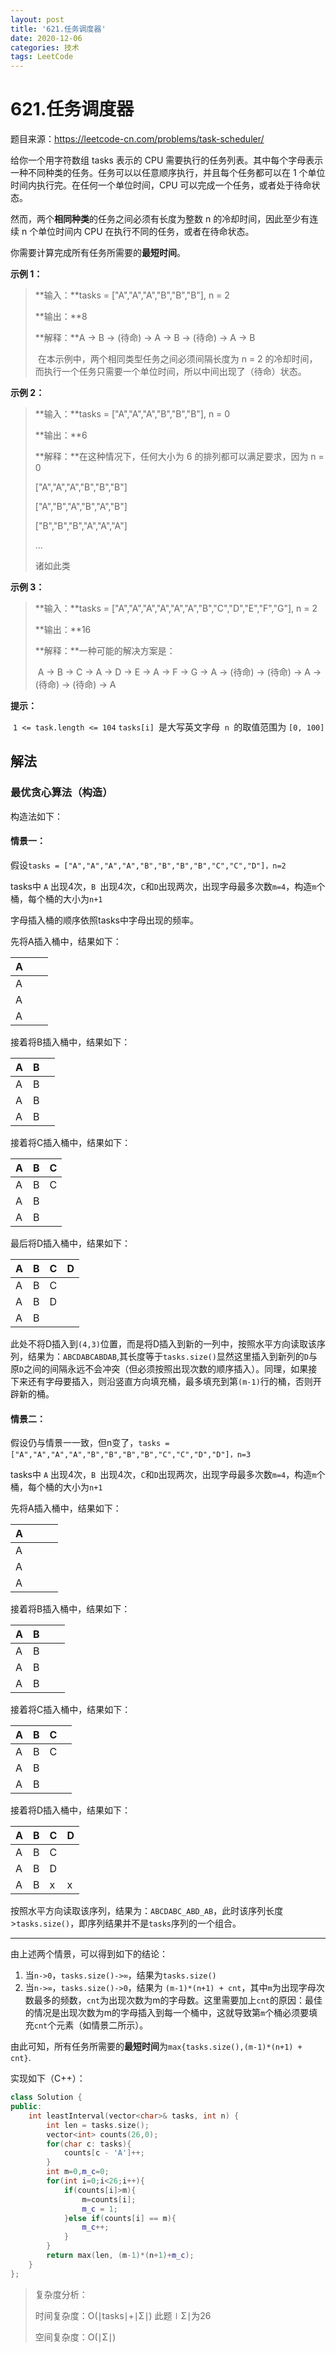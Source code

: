 ```yaml
---
layout: post
title: '621.任务调度器'
date: 2020-12-06
categories: 技术
tags: LeetCode
---
```


# 621.任务调度器

题目来源：https://leetcode-cn.com/problems/task-scheduler/

给你一个用字符数组 tasks 表示的 CPU 需要执行的任务列表。其中每个字母表示一种不同种类的任务。任务可以以任意顺序执行，并且每个任务都可以在 1 个单位时间内执行完。在任何一个单位时间，CPU 可以完成一个任务，或者处于待命状态。

然而，两个**相同种类**的任务之间必须有长度为整数 n 的冷却时间，因此至少有连续 n 个单位时间内 CPU 在执行不同的任务，或者在待命状态。

你需要计算完成所有任务所需要的**最短时间**。

**示例 1：**

> **输入：**tasks = ["A","A","A","B","B","B"], n = 2
>
> **输出：**8
>
> **解释：**A -> B -> (待命) -> A -> B -> (待命) -> A -> B
>
> ​     在本示例中，两个相同类型任务之间必须间隔长度为 n = 2 的冷却时间，而执行一个任务只需要一个单位时间，所以中间出现了（待命）状态。 

**示例 2：**

> **输入：**tasks = ["A","A","A","B","B","B"], n = 0
>
> **输出：**6
>
> **解释：**在这种情况下，任何大小为 6 的排列都可以满足要求，因为 n = 0
>
> ["A","A","A","B","B","B"]
>
> ["A","B","A","B","A","B"]
>
> ["B","B","B","A","A","A"]
>
> ...
>
> 诸如此类

**示例 3：**

> **输入：**tasks = ["A","A","A","A","A","A","B","C","D","E","F","G"], n = 2
>
> **输出：**16
>
> **解释：**一种可能的解决方案是：
>
> ​     A -> B -> C -> A -> D -> E -> A -> F -> G -> A -> (待命) -> (待命) -> A -> (待命) -> (待命) -> A

**提示：**

​		`1 <= task.length <= 104`
​		`tasks[i] `是大写英文字母
​		`n `的取值范围为 `[0, 100]`

## 解法

### 最优贪心算法（构造）

构造法如下：

#### 情景一：

假设`tasks = ["A","A","A","A","B","B","B","B","C","C","D"]，n=2`

tasks中 `A` 出现4次，`B `出现4次，`C`和`D`出现两次，出现字母最多次数`m=4`，构造`m`个桶，每个桶的大小为`n+1`

字母插入桶的顺序依照tasks中字母出现的频率。

先将A插入桶中，结果如下：

| A    |      |      |
| ---- | ---- | ---- |
| A    |      |      |
| A    |      |      |
| A    |      |      |

接着将B插入桶中，结果如下：

| A    | B    |      |
| ---- | ---- | ---- |
| A    | B    |      |
| A    | B    |      |
| A    | B    |      |

接着将C插入桶中，结果如下：

| A    | B    | C    |
| ---- | ---- | ---- |
| A    | B    | C    |
| A    | B    |      |
| A    | B    |      |

最后将D插入桶中，结果如下：

| A    | B    | C    | D    |
| ---- | ---- | ---- | ---- |
| A    | B    | C    |      |
| A    | B    | D    |      |
| A    | B    |      |      |

此处不将D插入到`(4,3)`位置，而是将D插入到新的一列中，按照水平方向读取该序列，结果为：`ABCDABCABDAB`,其长度等于`tasks.size()`显然这里插入到新列的`D`与原`D`之间的间隔永远不会冲突（但必须按照出现次数的顺序插入）。同理，如果接下来还有字母要插入，则沿竖直方向填充桶，最多填充到第`(m-1)`行的桶，否则开辟新的桶。

#### 情景二：

假设仍与情景一一致，但n变了，`tasks = ["A","A","A","A","B","B","B","B","C","C","D","D"]，n=3`

tasks中 `A` 出现4次，`B `出现4次，`C`和`D`出现两次，出现字母最多次数`m=4`，构造`m`个桶，每个桶的大小为`n+1`

先将A插入桶中，结果如下：

| A    |      |      |      |
| ---- | ---- | ---- | ---- |
| A    |      |      |      |
| A    |      |      |      |
| A    |      |      |      |

接着将B插入桶中，结果如下：

| A    | B    |      |      |
| ---- | ---- | ---- | ---- |
| A    | B    |      |      |
| A    | B    |      |      |
| A    | B    |      |      |

接着将C插入桶中，结果如下：

| A    | B    | C    |      |
| ---- | ---- | ---- | ---- |
| A    | B    | C    |      |
| A    | B    |      |      |
| A    | B    |      |      |

接着将D插入桶中，结果如下：

| A    | B    | C    | D    |
| ---- | ---- | ---- | ---- |
| A    | B    | C    |      |
| A    | B    | D    |      |
| A    | B    | x    | x    |

按照水平方向读取该序列，结果为：`ABCDABC_ABD_AB`，此时该序列长度>`tasks.size()`，即序列结果并不是`tasks`序列的一个组合。

---

由上述两个情景，可以得到如下的结论：

1. 当`n->0`，`tasks.size()->∞`，结果为`tasks.size()`
2. 当`n->∞`，`tasks.size()->0`，结果为 `(m-1)*(n+1) + cnt`，其中`m`为出现字母次数最多的频数，`cnt`为出现次数为m的字母数。这里需要加上`cnt`的原因：最佳的情况是出现次数为m的字母插入到每一个桶中，这就导致第`m`个桶必须要填充`cnt`个元素（如情景二所示）。

由此可知，所有任务所需要的**最短时间**为`max{tasks.size(),(m-1)*(n+1) + cnt}`.

实现如下（C++）：

```c++
class Solution {
public:
    int leastInterval(vector<char>& tasks, int n) {
        int len = tasks.size();
        vector<int> counts(26,0);
        for(char c: tasks){
            counts[c - 'A']++;
        }
        int m=0,m_c=0;
        for(int i=0;i<26;i++){
            if(counts[i]>m){
                m=counts[i];
                m_c = 1;
            }else if(counts[i] == m){
                m_c++;
            }
        }
        return max(len, (m-1)*(n+1)+m_c);
    }
};
```

>复杂度分析：
>
>时间复杂度：O(∣tasks∣+∣Σ∣)  此题∣Σ∣为26
>
>空间复杂度：O(∣Σ∣) 